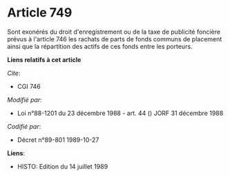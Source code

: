 # Article 749

Sont exonérés du droit d'enregistrement ou de la taxe de publicité foncière prévus à l'article 746 les rachats de parts de
fonds communs de placement ainsi que la répartition des actifs de ces fonds entre les porteurs.

**Liens relatifs à cet article**

_Cite_:

  - CGI 746

_Modifié par_:

  - Loi n°88-1201 du 23 décembre 1988 - art. 44 () JORF 31 décembre 1988

_Codifié par_:

  - Décret n°89-801 1989-10-27

**Liens**:

  - HISTO: Edition du 14 juillet 1989
